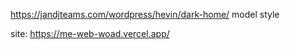 https://jandjteams.com/wordpress/hevin/dark-home/
model style

site: https://me-web-woad.vercel.app/
